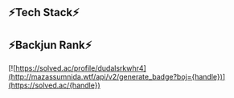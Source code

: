 ## ⚡Tech Stack⚡

## ⚡Backjun Rank⚡
[![https://solved.ac/profile/dudalsrkwhr4](http://mazassumnida.wtf/api/v2/generate_badge?boj={handle})](https://solved.ac/{handle})
